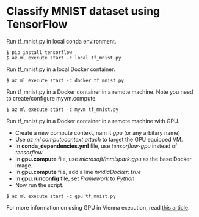 # Classify MNIST dataset using TensorFlow

Run tf_mnist.py in local conda environment.
```
$ pip install tensorflow
$ az ml execute start -c local tf_mnist.py
```

Run tf_mnist.py in a local Docker container.
```
$ az ml execute start -c docker tf_mnist.py
```

Run tf_mnist.py in a Docker container in a remote machine. Note you need to create/configure myvm.compute.
```
$ az ml execute start -c myvm tf_mnist.py
```

Run tf_mnist.py in a Docker container in a remote machine with GPU.
- Create a new compute context, nam it _gpu_ (or any arbitary name)
- Use _az ml computecontext attach_ to target the GPU equipped VM.
- In **conda_dependencies.yml** file, use _tensorflow-gpu_ instead of _tensorflow_.
- In **gpu.compute** file, use _microsoft/mmlspark:gpu_ as the base Docker image.
- In **gpu.compute** file, add a line _nvidiaDocker: true_
- In **gpu.runconfig** file, set _Framework_ to _Python_
- Now run the script.
```
$ az ml execute start -c gpu tf_mnist.py
```

For more information on using GPU in Vienna execution, read [this article](https://github.com/Azure/ViennaDocs/blob/master/Documentation/gpu-execution.md).
